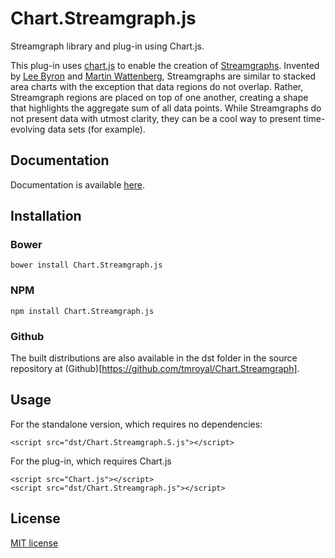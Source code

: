 # Chart.Streamgraph.js
Streamgraph library and plug-in using Chart.js.

This plug-in uses [chart.js](http://chartjs.org) to enable the creation of [Streamgraphs](http://leebyron.com/streamgraph/). Invented by [Lee Byron](http://leebyron.com) and [Martin Wattenberg](http://www.bewitched.com/), Streamgraphs are similar to stacked area charts with the exception that data regions do not overlap. Rather, Streamgraph regions are placed on top of one another, creating a shape that highlights the aggregate sum of all data points. While Streamgraphs do not present data with utmost clarity, they can be a cool way to present time-evolving data sets (for example).

## Documentation

Documentation is available [here](http://tmroyal.github.io/Chart.Streamgraph/).

## Installation

### Bower

`bower install Chart.Streamgraph.js`

### NPM

`npm install Chart.Streamgraph.js`

### Github

The built distributions are also available in the dst folder in 
the source repository at (Github)[https://github.com/tmroyal/Chart.Streamgraph].

## Usage

For the standalone version, which requires no dependencies:

```
<script src="dst/Chart.Streamgraph.S.js"></script>
```

For the plug-in, which requires Chart.js

```
<script src="Chart.js"></script>
<script src="dst/Chart.Streamgraph.js"></script>
```

## License

[MIT license](http://opensource.org/licenses/MIT)

